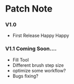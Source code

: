 
# Patch Note

### V1.0
- First Release  Happy Happy

### V1.1 Coming Soon....
- Fill Tool
- Different brush step size
- optimize some workflow?
- Bugs fixing?
